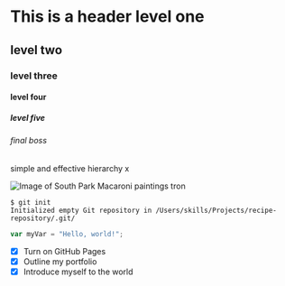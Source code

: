 # This is a header level one
## level two
### level three
#### level four
##### level five
###### final boss
simple and effective hierarchy x

![Image of South Park Macaroni paintings tron](https://c1.staticflickr.com/3/2711/4523526191_6617e34a6a_z.jpg)

```
$ git init
Initialized empty Git repository in /Users/skills/Projects/recipe-repository/.git/
```
``` javascript
var myVar = "Hello, world!";
```

- [x] Turn on GitHub Pages
- [x] Outline my portfolio
- [x] Introduce myself to the world